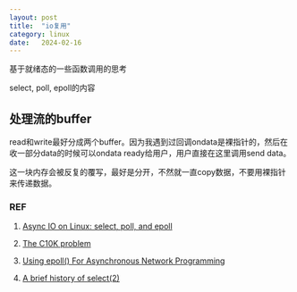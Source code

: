 ```yaml
---
layout: post
title:  "io复用"
category: linux
date:   2024-02-16
---
```


基于就绪态的一些函数调用的思考

select, poll, epoll的内容


## 处理流的buffer

read和write最好分成两个buffer。因为我遇到过回调ondata是裸指针的，然后在收一部分data的时候可以ondata ready给用户，用户直接在这里调用send data。

这一块内存会被反复的覆写，最好是分开，不然就一直copy数据，不要用裸指针来传递数据。

### REF

1. [Async IO on Linux: select, poll, and epoll](https://jvns.ca/blog/2017/06/03/async-io-on-linux--select--poll--and-epoll/)

2. [The C10K problem](http://www.kegel.com/c10k.html)

3. [Using epoll() For Asynchronous Network Programming](https://kovyrin.net/2006/04/13/epoll-asynchronous-network-programming/)

4. [A brief history of select(2)](https://idea.popcount.org/2016-11-01-a-brief-history-of-select2/)
